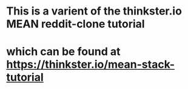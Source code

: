 # This is a varient of the thinkster.io MEAN reddit-clone tutorial
# which can be found at https://thinkster.io/mean-stack-tutorial
